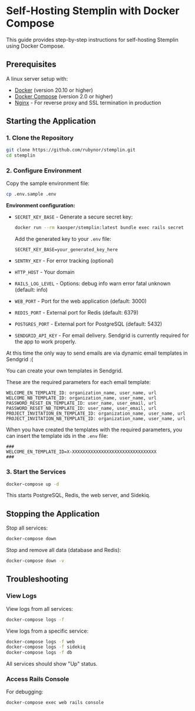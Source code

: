 # Self-Hosting Stemplin with Docker Compose

This guide provides step-by-step instructions for self-hosting Stemplin using Docker Compose.

## Prerequisites

A linux server setup with:

- [Docker](https://docs.docker.com/get-docker/) (version 20.10 or higher)
- [Docker Compose](https://docs.docker.com/compose/install/) (version 2.0 or higher)
- [Nginx](https://nginx.org/) - For reverse proxy and SSL termination in production

## Starting the Application

### 1. Clone the Repository

```bash
git clone https://github.com/rubynor/stemplin.git
cd stemplin
```

### 2. Configure Environment

Copy the sample environment file:

```bash
cp .env.sample .env
```

**Environment configuration:**
- `SECRET_KEY_BASE` - Generate a secure secret key:
  ```bash
  docker run --rm kaosper/stemplin:latest bundle exec rails secret
  ```
  Add the generated key to your `.env` file:
  ```
  SECRET_KEY_BASE=your_generated_key_here
  ```

- `SENTRY_KEY` - For error tracking (optional)
- `HTTP_HOST` - Your domain
- `RAILS_LOG_LEVEL` - Options: debug info warn error fatal unknown (default: info)
- `WEB_PORT` - Port for the web application (default: 3000)
- `REDIS_PORT` - External port for Redis (default: 6379)
- `POSTGRES_PORT` - External port for PostgreSQL (default: 5432)
- `SENDGRID_API_KEY` - For email delivery. Sendgrid is currently required for the app to work properly.

At this time the only way to send emails are via dynamic email templates in Sendgrid :(

You can create your own templates in Sendgrid.

These are the required parameters for each email template:
```
WELCOME_EN_TEMPLATE_ID: organization_name, user_name, url
WELCOME_NB_TEMPLATE_ID: organization_name, user_name, url
PASSWORD_RESET_EN_TEMPLATE_ID: user_name, user_email, url
PASSWORD_RESET_NB_TEMPLATE_ID: user_name, user_email, url
PROJECT_INVITATION_EN_TEMPLATE_ID: organization_name, user_name, url
PROJECT_INVITATION_NB_TEMPLATE_ID: organization_name, user_name, url
```

When you have created the templates with the required parameters, you can insert the template ids in the `.env` file:
```
###
WELCOME_EN_TEMPLATE_ID=X-XXXXXXXXXXXXXXXXXXXXXXXXXXXXXXXX
###
```

### 3. Start the Services

```bash
docker-compose up -d
```

This starts PostgreSQL, Redis, the web server, and Sidekiq.

## Stopping the Application

Stop all services:
```bash
docker-compose down
```

Stop and remove all data (database and Redis):
```bash
docker-compose down -v
```

## Troubleshooting

### View Logs

View logs from all services:
```bash
docker-compose logs -f
```

View logs from a specific service:
```bash
docker-compose logs -f web
docker-compose logs -f sidekiq
docker-compose logs -f db
```

All services should show "Up" status.

### Access Rails Console

For debugging:
```bash
docker-compose exec web rails console
```
